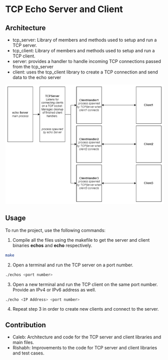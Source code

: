 # TCP Echo Server and Client

## Architecture
- tcp_server: Library of members and methods used to setup and run a TCP server.
- tcp_client: Library of members and methods used to setup and run a TCP client.
- server: provides a handler to handle incoming TCP connections passed from the tcp_server
- client: uses the tcp_client library to create a TCP connection and send data to the echo server

![Architecture image](./mp1_ecen602.drawio.png)

## Usage
To run the project, use the following commands:
1. Compile all the files using the makefile to get the server and client binaries **echos** and **echo** respectively.
```bash
make
```
2. Open a terminal and run the TCP server on a port number.
```bash
./echos <port number>
```
3. Open a new terminal and run the TCP client on the same port number. Provide an IPv4 or IPv6 address as well.
```bash
./echo <IP Address> <port number>
```
4. Repeat step 3 in order to create new clients and connect to the server.

## Contribution
- Caleb: Architecture and code for the TCP server and client libraries and main files.
- Rishabh: Improvements to the code for TCP server and client libraries and test cases.